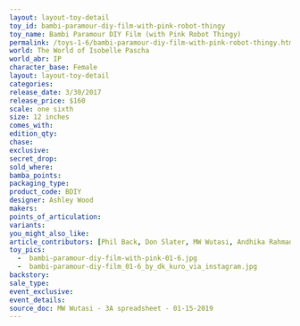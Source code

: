 ```yaml
---
layout: layout-toy-detail 
toy_id: bambi-paramour-diy-film-with-pink-robot-thingy
toy_name: Bambi Paramour DIY Film (with Pink Robot Thingy)
permalink: /toys-1-6/bambi-paramour-diy-film-with-pink-robot-thingy.html
world: The World of Isobelle Pascha
world_abr: IP
character_base: Female
layout: layout-toy-detail
categories: 
release_date: 3/30/2017
release_price: $160 
scale: one sixth
size: 12 inches
comes_with: 
edition_qty: 
chase: 
exclusive: 
secret_drop: 
sold_where: 
bamba_points: 
packaging_type: 
product_code: BDIY
designer: Ashley Wood
makers: 
points_of_articulation: 
variants: 
you_might_also_like: 
article_contributors: [Phil Back, Don Slater, MW Wutasi, Andhika Rahmaditya]
toy_pics: 
  -  bambi-paramour-diy-film-with-pink-01-6.jpg
  -  bambi-paramour-diy-film_01-6_by_dk_kuro_via_instagram.jpg
backstory: 
sale_type: 
event_exclusive: 
event_details: 
source_doc: MW Wutasi - 3A spreadsheet - 01-15-2019
---
```

